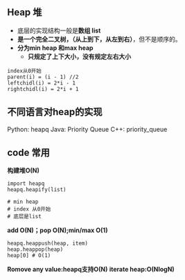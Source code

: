 ## Heap 堆

- 底层的实现结构一般是**数组 list**
- **是一个完全二叉树，（从上到下，从左到右）**，但不是顺序的。
- **分为min heap 和max heap**
  - **只规定了上下大小，没有规定左右大小**

```
index从0开始
parent(i) = (i - 1) //2
leftchidl(i) = 2*i - 1
rightchidl(i) = 2*i + 1
```

## 不同语言对heap的实现
Python: heapq
Java: Priority Queue
C++: priority_queue

## code 常用
**构建堆O(N)**
```
import heapq
heapq.heapify(list)

# min heap
# index 从0开始
# 底层是list
```
**add O(N)；pop O(N);min/max O(1)**
```
heapq.heappush(heap, item)
heap.heappop(heap)
heap[0] # O(1)
```
**Romove any value:heapq支持O(N)**
**iterate heap:O(NlogN)**
